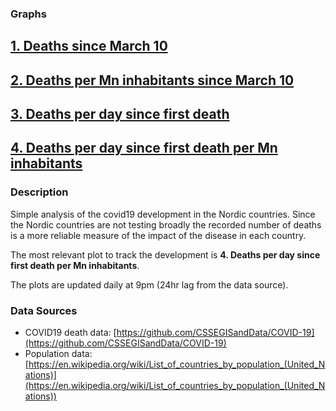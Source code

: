 ### Graphs

## [1. Deaths since March 10](https://alex.fo/covid19/deaths.html)
## [2. Deaths per Mn inhabitants since March 10](https://alex.fo/covid19/deaths_mn.html)
## [3. Deaths per day since first death](https://alex.fo/covid19/deaths_1.html)
## [4. Deaths per day since first death per Mn inhabitants](https://alex.fo/covid19/deaths_mn_1.html)

### Description
Simple analysis of the covid19 development in the Nordic countries. Since the Nordic countries are not testing broadly the recorded number of deaths is a more reliable measure of the impact of the disease in each country.

The most relevant plot to track the development is **4. Deaths per day since first death per Mn inhabitants**.

The plots are updated daily at 9pm (24hr lag from the data source).

### Data Sources

* COVID19 death data: [https://github.com/CSSEGISandData/COVID-19](https://github.com/CSSEGISandData/COVID-19)
* Population data: [https://en.wikipedia.org/wiki/List_of_countries_by_population_(United_Nations)](https://en.wikipedia.org/wiki/List_of_countries_by_population_(United_Nations))
